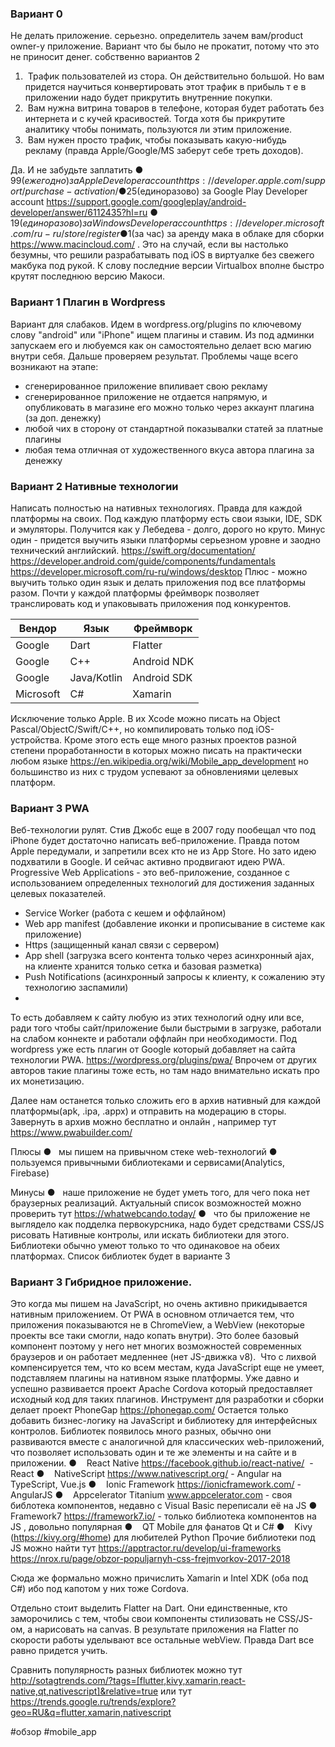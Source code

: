 ### Вариант 0
Не делать приложение. серьезно. определитель зачем вам/product owner-у приложение. Вариант что бы было не прокатит, потому что это не приносит денег. собственно вариантов 2

1.  Трафик пользователей из стора. Он действительно большой. Но вам придется научиться конвертировать этот трафик в прибыль т е в приложении надо будет прикрутить внутренние покупки.
2.  Вам нужна витрина товаров в телефоне, которая будет работать без интернета и с кучей красивостей. Тогда хотя бы прикрутите аналитику чтобы понимать, пользуются ли этим приложение.
3.  Вам нужен просто трафик, чтобы показывать какую-нибудь рекламу (правда Apple/Google/MS заберут себе треть доходов).

Да. И не забудьте заплатить
●   99$(ежегодно) за Apple Developer account https://developer.apple.com/support/purchase-activation/
●   25$(единоразово) за Google Play Developer account https://support.google.com/googleplay/android-developer/answer/6112435?hl=ru
●   19$(единоразово) за Windows Developer account https://developer.microsoft.com/ru-ru/store/register
●   1$(за час) за аренду мака в облаке для сборки https://www.macincloud.com/ . Это на случай, если вы настолько безумны, что решили разрабатывать под iOS в виртуалке без свежего макбука под рукой. К слову последние версии Virtualbox вполне быстро крутят последнюю версию Макоси.

### Вариант 1 Плагин в Wordpress
Вариант для слабаков. Идем в wordpress.org/plugins по ключевому слову "android" или "iPhone" ищем плагины и ставим. Из под админки запускаем его и любуемся как он самостоятельно делает всю магию внутри себя. Дальше проверяем результат. Проблемы чаще всего возникают на этапе:
- сгенерированное приложение впиливает свою рекламу
- сгенерированное приложение не отдается напрямую, и опубликовать в магазине его можно только через аккаунт плагина (за доп. денежку)
- любой чих в сторону от стандартной показывалки статей за платные плагины
- любая тема отличная от художественного вкуса автора плагина за денежку

### Вариант 2 Нативные технологии
Написать полностью на нативных технологиях. Правда для каждой платформы на своих. Под каждую платформу есть свои языки, IDE, SDK и эмуляторы. Получится как у Лебедева - долго, дорого но круто. Минус один - придется выучить языки платформы серьезном уровне и заодно технический английский.
https://swift.org/documentation/
https://developer.android.com/guide/components/fundamentals
https://developer.microsoft.com/ru-ru/windows/desktop
Плюс - можно выучить только один язык и делать приложения под все платформы разом. Почти у каждой платформы фреймворк позволяет транслировать код и упаковывать приложения под конкурентов.

| Вендор    | Язык        | Фреймворк   |
| --------- | ----------- | ----------- |
| Google    | Dart        | Flatter     |
| Google    | C++         | Android NDK |
| Google    | Java/Kotlin | Android SDK |
| Microsoft | С#          | Хamarin     |

Исключение только Apple. В их Xcode можно писать на Object Pascal/ObjectС/Swift/С++, но компилировать только под iOS-устройства. Кроме этого есть еще много разных проектов разной степени проработанности в которых можно писать на практически любом языке
https://en.wikipedia.org/wiki/Mobile_app_development
но большинство из них с трудом успевают за обновлениями целевых платформ.

### Вариант 3 PWA
Веб-технологии рулят. Стив Джобс еще в 2007 году пообещал что под iPhone будет достаточно написать веб-приложение. Правда потом Apple передумали, и запретили всех кто не из App Store. Но зато идею подхватили в Google. И сейчас активно продвигают идею PWA. Progressive Web Applications - это веб-приложение, созданное с использованием определенных технологий для достижения заданных целевых показателей.  
- Service Worker (работа с кешем и оффлайном)
- Web app manifest (добавление иконки и прописывание в системе как приложение)
- Https (защищенный канал связи с сервером)
- App shell (загрузка всего контента только через асинхронный ajax, на клиенте хранится только сетка и базовая разметка)
- Push Notifications (асинхронный запросы к клиенту, к сожалению эту технологию заспамили)
- 
То есть добавляем к сайту любую из этих технологий одну или все, ради того чтобы сайт/приложение были быстрыми в загрузке, работали на слабом коннекте и работали оффлайн при необходимости. Под wordpress уже есть плагин от Google который добавляет на сайта технологии PWA. https://wordpress.org/plugins/pwa/ Впрочем от других авторов такие плагины тоже есть, но там надо внимательно искать про их монетизацию.

Далее нам останется только сложить его в архив нативный для каждой платформы(apk, .ipa, .appx) и отправить на модерацию в сторы. Завернуть в архив можно бесплатно и онлайн , например тут https://www.pwabuilder.com/

Плюсы
●   мы пишем на привычном стеке web-технологий
●   пользуемся привычными библиотеками и сервисами(Analytics, Firebase)

Минусы
●   наше приложение не будет уметь того, для чего пока нет браузерных реализаций. Актуальный список возможностей можно проверить тут https://whatwebcando.today/
●   что бы приложение не выглядело как подделка первокурсника, надо будет средствами CSS/JS рисовать Нативные контролы, или искать библиотеки для этого. Библиотеки обычно умеют только то что одинаковое на обеих платформах. Список библиотек будет в варианте 3

### Вариант 3 Гибридное приложение.
Это когда мы пишем на JavaScript, но очень активно прикидывается нативным приложением. От PWA в основном отличается тем, что приложения показываются не в ChromeView, а WebView (некоторые проекты все таки смогли, надо копать внутри). Это более базовый компонент поэтому у него нет многих возможностей современных браузеров и он работает медленнее (нет JS-движка v8).  Что с лихвой компенсируется тем, что ко всем местам, куда JavaScript еще не умеет, подставляем плагины на нативном языке платформы. Уже давно и успешно развивается проект Apache Cordova который предоставляет исходный код для таких плагинов. Инструмент для разработки и сборки делает проект PhoneGap https://phonegap.com/
Остается только добавить бизнес-логику на JavaScript и библиотеку для интерфейсных контролов. Библиотек появилось много разных, обычно они развиваются вместе с аналогичной для классических web-приложений, что позволяет использовать один и те же элементы и на сайте и в приложении.
●    React Native https://facebook.github.io/react-native/  - React
●    NativeScript https://www.nativescript.org/ - Angular на TypeScript, Vue.js
●    Ionic Framework https://ionicframework.com/ - AngularJS
●    Appcelerator Titanium www.appcelerator.com - своя библотека компонентов, недавно с Visual Basic переписали её на JS
●   Framework7 https://framework7.io/ - только библиотека компонентов на JS , довольно популярная
●    QT Mobile для фанатов Qt и C#
●    Kivy (https://kivy.org/#home) для любителей Python
Прочие библиотеки под JS можно найти тут
https://apptractor.ru/develop/ui-frameworks
https://nrox.ru/page/obzor-populjarnyh-css-frejmvorkov-2017-2018

Сюда же формально можно причислить Xamarin и Intel XDK (оба под С#) ибо под капотом у них тоже Cordova.

Отдельно стоит выделить Flatter на Dart. Они единственные, кто заморочились с тем, чтобы свои компоненты стилизовать не CSS/JS-ом, а нарисовать на canvas. В результате приложения на Flatter по скорости работы уделывают все остальные webView. Правда Dart все равно придется учить.  

Сравнить популярность разных библиотек можно тут http://sotagtrends.com/?tags=[flutter,kivy,xamarin,react-native,qt,nativescript]&relative=true
или тут https://trends.google.ru/trends/explore?geo=RU&q=flutter,xamarin,nativescript

#обзор #mobile_app
